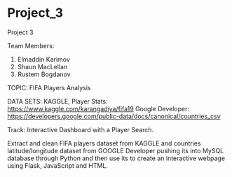 # Project_3
Project 3

Team Members:
1. Elmaddin Karimov
2. Shaun MacLellan
3. Rustem Bogdanov


TOPIC: FIFA Players Analysis

DATA SETS: 
KAGGLE, Player Stats: https://www.kaggle.com/karangadiya/fifa19
Google Developer: https://developers.google.com/public-data/docs/canonical/countries_csv

Track:  Interactive Dashboard with a Player Search.

Extract and clean   FIFA players dataset  from KAGGLE and countries latitude/longitude dataset from GOOGLE Developer pushing its into MySQL database through Python and  then use its to create an interactive webpage using Flask, JavaScript and HTML.




 


